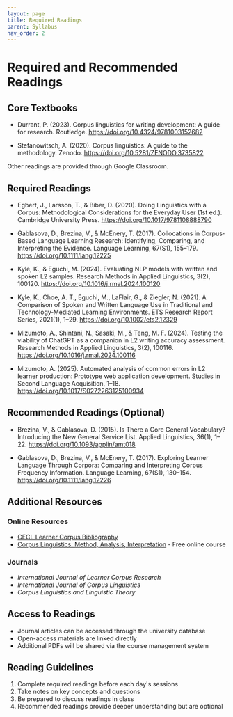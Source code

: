 ```yaml
---
layout: page
title: Required Readings
parent: Syllabus
nav_order: 2
---
```


# Required and Recommended Readings

## Core Textbooks

- Durrant, P. (2023). Corpus linguistics for writing development: A guide for research. Routledge. https://doi.org/10.4324/9781003152682

- Stefanowitsch, A. (2020). Corpus linguistics: A guide to the methodology. Zenodo. https://doi.org/10.5281/ZENODO.3735822

Other readings are provided through Google Classroom.

## Required Readings


- Egbert, J., Larsson, T., & Biber, D. (2020). Doing Linguistics with a Corpus: Methodological Considerations for the Everyday User (1st ed.). Cambridge University Press. https://doi.org/10.1017/9781108888790

- Gablasova, D., Brezina, V., & McEnery, T. (2017). Collocations in Corpus‐Based Language Learning Research: Identifying, Comparing, and Interpreting the Evidence. Language Learning, 67(S1), 155–179. https://doi.org/10.1111/lang.12225

- Kyle, K., & Eguchi, M. (2024). Evaluating NLP models with written and spoken L2 samples. Research Methods in Applied Linguistics, 3(2), 100120. https://doi.org/10.1016/j.rmal.2024.100120

- Kyle, K., Choe, A. T., Eguchi, M., LaFlair, G., & Ziegler, N. (2021). A Comparison of Spoken and Written Language Use in Traditional and Technology‐Mediated Learning Environments. ETS Research Report Series, 2021(1), 1–29. https://doi.org/10.1002/ets2.12329

- Mizumoto, A., Shintani, N., Sasaki, M., & Teng, M. F. (2024). Testing the viability of ChatGPT as a companion in L2 writing accuracy assessment. Research Methods in Applied Linguistics, 3(2), 100116. https://doi.org/10.1016/j.rmal.2024.100116

- Mizumoto, A. (2025). Automated analysis of common errors in L2 learner production: Prototype web application development. Studies in Second Language Acquisition, 1–18. https://doi.org/10.1017/S0272263125100934


## Recommended Readings (Optional)

- Brezina, V., & Gablasova, D. (2015). Is There a Core General Vocabulary? Introducing the New General Service List. Applied Linguistics, 36(1), 1–22. https://doi.org/10.1093/applin/amt018

- Gablasova, D., Brezina, V., & McEnery, T. (2017). Exploring Learner Language Through Corpora: Comparing and Interpreting Corpus Frequency Information. Language Learning, 67(S1), 130–154. https://doi.org/10.1111/lang.12226


## Additional Resources

### Online Resources
- [CECL Learner Corpus Bibliography](https://uclouvain.be/en/research-institutes/ilc/cecl/learner-corpus-bibliography.html)
- [Corpus Linguistics: Method, Analysis, Interpretation](https://www.futurelearn.com/courses/corpus-linguistics) - Free online course

### Journals
- *International Journal of Learner Corpus Research*
- *International Journal of Corpus Linguistics*
- *Corpus Linguistics and Linguistic Theory*

## Access to Readings

- Journal articles can be accessed through the university database
- Open-access materials are linked directly
- Additional PDFs will be shared via the course management system

## Reading Guidelines

1. Complete required readings before each day's sessions
2. Take notes on key concepts and questions
3. Be prepared to discuss readings in class
4. Recommended readings provide deeper understanding but are optional
